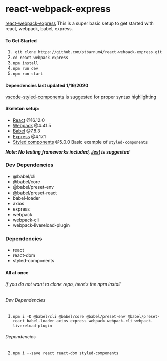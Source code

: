 # react-webpack-express
[react-webpack-express](https://ptbarnum4.github.io/react-webpack-express/)
This is a super basic setup to get started with react, webpack, babel, express.
#### To Get Started
1. ` git clone https://github.com/ptbarnum4/react-webpack-express.git`
2. `cd react-webpack-express`
3. `npm install`
4. `npm run dev`
5. `npm run start`

#### Dependencies last updated 1/16/2020
[vscode-styled-components](https://marketplace.visualstudio.com/items?itemName=jpoissonnier.vscode-styled-components) is suggested for proper syntax highlighting


#### Skeleton setup:
- [React](https://reactjs.org/) @16.12.0
- [Webpack](https://webpack.js.org/) @4.41.5
- [Babel](https://babeljs.io/) @7.8.3
- [Express](https://expressjs.com/en/4x/api.html) @4.17.1
- [Styled components](https://styled-components.com/) @5.0.0
Basic example of `styled-components`


***Note: No testing frameworks included, [Jest](https://jestjs.io/docs/en/getting-started) is suggested***


### Dev Dependencies
- @babel/cli
- @babel/core
- @babel/preset-env
- @babel/preset-react
- babel-loader
- axios
- express
- webpack
- webpack-cli
- webpack-livereload-plugin
### Dependencies
- react
- react-dom
- styled-components


#### All at once
###### if you do not want to clone repo, here's the npm install
###### Dev Dependencies
1. `npm i -D @babel/cli @babel/core @babel/preset-env @babel/preset-react babel-loader axios express webpack webpack-cli webpack-livereload-plugin`
###### Dependencies
2. `npm i --save react react-dom styled-components`
